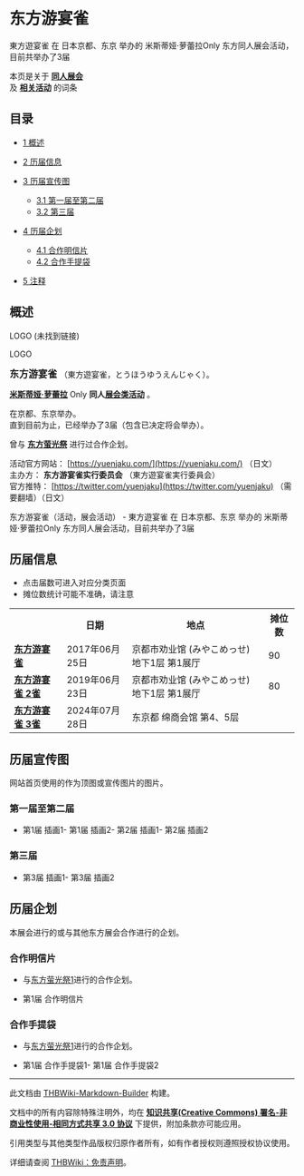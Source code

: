 # 东方游宴雀

<!-- source html: G:\repos\THBWiki-Markdown-Builder\THBWikiMarkdown\Temp\main\a\a0\ns0%3A%E4%B8%9C%E6%96%B9%E6%B8%B8%E5%AE%B4%E9%9B%80.html -->

東方遊宴雀 在 日本京都、东京 举办的 米斯蒂娅·萝蕾拉Only 东方同人展会活动，目前共举办了3届

本页是关于 **[同人展会](./同人展会.md#展会类活动)**   
及 **[相关活动](./相关活动.md)** 的词条

## 目录

- [1 概述](#概述)
- [2 历届信息](#历届信息)
- [3 历届宣传图](#历届宣传图)

  - [3.1 第一届至第二届](#第一届至第二届)
  - [3.2 第三届](#第三届)



- [4 历届企划](#历届企划)

  - [4.1 合作明信片](#合作明信片)
  - [4.2 合作手提袋](#合作手提袋)



- [5 注释](#注释)





## 概述



LOGO (未找到链接)

LOGO




  
<big> **东方游宴雀** </big>（東方遊宴雀，とうほうゆうえんじゃく）。  
  
  
  
  
 **[米斯蒂娅·萝蕾拉](./米斯蒂娅·萝蕾拉.md)** Only **同人[展会类活动](./展会类活动.md#展会类活动)** 。  
  
在京都、东京举办。  
直到目前为止，已经举办了3届（包含已决定将会举办）。  
  
曾与 **[东方萤光祭](./东方萤光祭.md)** 进行过合作企划。  
  
  
  
  
活动官方网站： [https://yuenjaku.com/](https://yuenjaku.com/) （日文）  
主办方： **东方游宴雀实行委员会** （東方遊宴雀実行委員会）  
官方推特： [https://twitter.com/yuenjaku](https://twitter.com/yuenjaku) （需要翻墙）（日文）  
  
东方游宴雀（活动，展会活动） - 東方遊宴雀 在 日本京都、东京 举办的 米斯蒂娅·萝蕾拉Only 东方同人展会活动，目前共举办了3届

## 历届信息
- 点击届数可进入对应分类页面
- 摊位数统计可能不准确，请注意


<table>
<tbody><tr><th> </th><th>日期</th><th>地点</th><th>摊位数</th></tr>
<tr><td id="1"><b><a href="/展会作品列表?e=%E4%B8%9C%E6%96%B9%E6%B8%B8%E5%AE%B4%E9%9B%80%231">东方游宴雀</a></b></td><td id="ev-1">2017年06月25日</td><td>京都市劝业馆 (みやこめっせ) 地下1层 第1展厅</td><td>90</td></tr>
<tr><td id="2"><b><a href="/展会作品列表?e=%E4%B8%9C%E6%96%B9%E6%B8%B8%E5%AE%B4%E9%9B%80%232">东方游宴雀 2雀</a></b></td><td id="ev-2">2019年06月23日</td><td>京都市劝业馆 (みやこめっせ) 地下1层 第1展厅</td><td>80</td></tr>
<tr><td id="3"><b><a href="/展会作品列表?e=%E4%B8%9C%E6%96%B9%E6%B8%B8%E5%AE%B4%E9%9B%80%233">东方游宴雀 3雀</a></b></td><td id="ev-3">2024年07月28日</td><td>东京都 绵商会馆 第4、5层</td><td></td></tr>
</tbody></table>



## 历届宣传图
  
网站首页使用的作为顶图或宣传图片的图片。
  


### 第一届至第二届
- [](./文件-东方游宴雀1插画1.jpg.md)第1届 插画1- [](./文件-东方游宴雀1插画2.jpg.md)第1届 插画2- [](./文件-东方游宴雀2.jpg.md)第2届 插画1- [](./文件-东方游宴雀2插画2.jpg.md)第2届 插画2


### 第三届
- [](./文件-东方游宴雀3插画1.jpg.md)第3届 插画1- [](./文件-东方游宴雀3插画2.jpg.md)第3届 插画2


## 历届企划
  
本展会进行的或与其他东方展会合作进行的企划。
  


### 合作明信片
- 与[东方萤光祭1](./东方萤光祭.md)进行的合作企划。

- [](./文件-萤光祭1游宴雀1合作明信片.jpg.md)第1届 合作明信片


### 合作手提袋
- 与[东方萤光祭1](./东方萤光祭.md)进行的合作企划。

- [](./文件-萤光祭1游宴雀1合作手提袋1.jpg.md)第1届 合作手提袋1- [](./文件-萤光祭1游宴雀1合作手提袋2.jpg.md)第1届 合作手提袋2


  
  

  

  
  






---

此文档由 [THBWiki-Markdown-Builder](https://github.com/Delsin-Yu/THBWiki-Markdown-Builder) 构建。

文档中的所有内容除特殊注明外，均在 [**知识共享(Creative Commons) 署名-非商业性使用-相同方式共享 3.0 协议**](https://creativecommons.org/licenses/by-sa/3.0/deed.zh-hans) 下提供，附加条款亦可能应用。

引用类型与其他类型作品版权归原作者所有，如有作者授权则遵照授权协议使用。

详细请查阅 [THBWiki：免责声明](https://thbwiki.cc/THBWiki:%E5%85%8D%E8%B4%A3%E5%A3%B0%E6%98%8E)。

